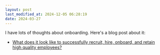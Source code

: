 ```yaml
---
layout: post
last_modified_at: 2024-12-05 06:28:19
date: 2024-03-27
---
```

I have lots of thoughts about onboarding. Here's a blog post about it: 

- [What does it look like to successfully recruit, hire, onboard, and retain high quality employees?](https://jethro.site/2024/03/27/what-does-it-look-like-to-successfully-recruit-hire-onboard-and-retain-high-quality-employees/)
